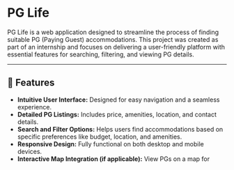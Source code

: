 # PG Life

PG Life is a web application designed to streamline the process of finding suitable PG (Paying Guest) accommodations. This project was created as part of an internship and focuses on delivering a user-friendly platform with essential features for searching, filtering, and viewing PG details.

---

## 🚀 Features

- **Intuitive User Interface:** Designed for easy navigation and a seamless experience.
- **Detailed PG Listings:** Includes price, amenities, location, and contact details.
- **Search and Filter Options:** Helps users find accommodations based on specific preferences like budget, location, and amenities.
- **Responsive Design:** Fully functional on both desktop and mobile devices.
- **Interactive Map Integration (if applicable):** View PGs on a map for

